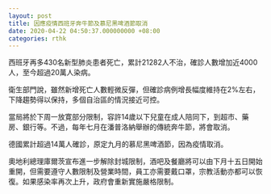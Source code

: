 ```yaml
---
layout: post
title: 因應疫情西班牙奔牛節及慕尼黑啤酒節取消
date: 2020-04-22 04:50:37.000000000 +08:00
categories: rthk
---
```


西班牙再多430名新型肺炎患者死亡，累計21282人不治，確診人數增加近4000人，至今超過20萬人染病。

衛生部門說，雖然新增死亡人數輕微反彈，但確診病例增長幅度維持在2%左右，下降趨勢得以保持，多個自治區的情況接近可控。

當局將於下周一放寛部分限制，容許14歲以下兒童在成人陪同下，到超市、藥房、銀行等。不過，每年七月在潘普洛納舉辦的傳統奔牛節，將會取消。

德國累計超過14萬人確診，原定九月的慕尼黑啤酒節，因為疫情取消。

奧地利總理庫爾茨宣布進一步解除封城限制，酒吧及餐廳將可以由下月十五日開始重開，但需要遵守人數限制及營業時間，員工亦需要戴口罩，宗教活動亦都可以恢復。如果感染率再次上升，政府會重新實施嚴格限制。
